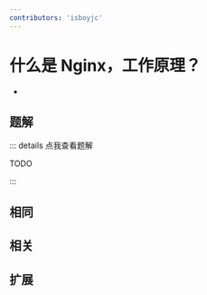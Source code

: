 ```yaml
---
contributors: 'isboyjc'
---
```


# 什么是 Nginx，工作原理？

- 



## 题解

::: details 点我查看题解

  TODO

:::



## 相同


## 相关


## 扩展

